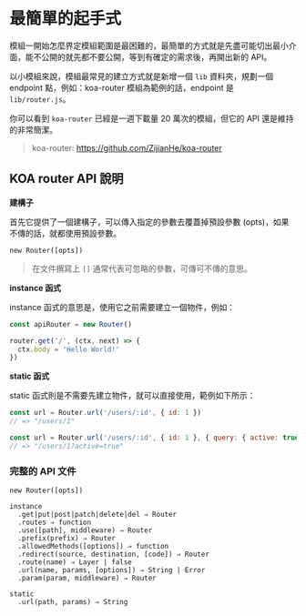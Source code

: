 # 最簡單的起手式

模組一開始怎麼界定模組範圍是最困難的，最簡單的方式就是先盡可能切出最小介面，能不公開的就先都不要公開，等到有確定的需求後，再開出新的 API。

以小模組來說，模組最常見的建立方式就是新增一個 `lib` 資料夾，規劃一個 endpoint 點，例如：koa-router 模組為範例的話，endpoint 是 `lib/router.js`。

你可以看到 `koa-router` 已經是一週下載量 20 萬次的模組，但它的 API 還是維持的非常簡潔。

> koa-router: <https://github.com/ZijianHe/koa-router>

## KOA router API 說明

**建構子**

首先它提供了一個建構子，可以傳入指定的參數去覆蓋掉預設參數 (opts)，如果不傳的話，就都使用預設參數。

```
new Router([opts])
```

> 在文件撰寫上 `[]` 通常代表可忽略的參數，可傳可不傳的意思。

**instance 函式**

instance 函式的意思是，使用它之前需要建立一個物件，例如：

```js
const apiRouter = new Router()

router.get('/', (ctx, next) => {
  ctx.body = 'Hello World!'
})
```

**static 函式**

static 函式則是不需要先建立物件，就可以直接使用，範例如下所示：

```js
const url = Router.url('/users/:id', { id: 1 })
// => "/users/1"

const url = Router.url('/users/:id', { id: 1 }, { query: { active: true } })
// => "/users/1?active=true"
```

### 完整的 API 文件

```
new Router([opts])

instance
  .get|put|post|patch|delete|del ⇒ Router
  .routes ⇒ function
  .use([path], middleware) ⇒ Router
  .prefix(prefix) ⇒ Router
  .allowedMethods([options]) ⇒ function
  .redirect(source, destination, [code]) ⇒ Router
  .route(name) ⇒ Layer | false
  .url(name, params, [options]) ⇒ String | Error
  .param(param, middleware) ⇒ Router

static
  .url(path, params) ⇒ String
```
